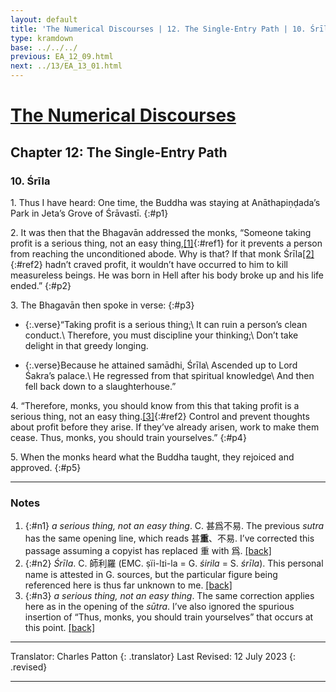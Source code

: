 ```yaml
---
layout: default
title: 'The Numerical Discourses | 12. The Single-Entry Path | 10. Śrīla'
type: kramdown
base: ../../../
previous: EA_12_09.html
next: ../13/EA_13_01.html
---
```


# [The Numerical Discourses](../index.html)
## Chapter 12: The Single-Entry Path
### 10. Śrīla

1\. Thus I have heard: One time, the Buddha was staying at Anāthapiṇḍada’s Park in Jeta’s Grove of Śrāvastī.
{:#p1}

2\. It was then that the Bhagavān addressed the monks, “Someone taking profit is a serious thing, not an easy thing,[\[1\]](#n1){:#ref1} for it prevents a person from reaching the unconditioned abode. Why is that? If that monk Śrīla[\[2\]](#n2){:#ref2} hadn’t craved profit, it wouldn’t have occurred to him to kill measureless beings. He was born in Hell after his body broke up and his life ended.”
{:#p2}

3\. The Bhagavān then spoke in verse:
{:#p3}

* {:.verse}“Taking profit is a serious thing;\\
It can ruin a person’s clean conduct.\\
Therefore, you must discipline your thinking;\\
Don’t take delight in that greedy longing.

* {:.verse}Because he attained samādhi, Śrīla\\
Ascended up to Lord Śakra’s palace.\\
He regressed from that spiritual knowledge\\
And then fell back down to a slaughterhouse.”

4\. “Therefore, monks, you should know from this that taking profit is a serious thing, not an easy thing.[\[3\]](#n3){:#ref2} Control and prevent thoughts about profit before they arise. If they’ve already arisen, work to make them cease. Thus, monks, you should train yourselves.”
{:#p4}

5\. When the monks heard what the Buddha taught, they rejoiced and approved.
{:#p5}

---

### Notes

1. {:#n1} <em>a serious thing, not an easy thing</em>. C. 甚爲不易. The previous <em>sutra</em> has the same opening line, which reads 甚<strong>重</strong>、不易. I’ve corrected this passage assuming a copyist has replaced 重 with 爲. [\[back\]](#ref1)
2. {:#n2} <em>Śrīla</em>. C. 師利羅 (EMC. ṣïi-lɪi-la = G. <em>śirila</em> = S. <em>śrīla</em>). This personal name is attested in G. sources, but the particular figure being referenced here is thus far unknown to me. [\[back\]](#ref2)
3. {:#n3} <em>a serious thing, not an easy thing</em>. The same correction applies here as in the opening of the <em>sūtra</em>. I’ve also ignored the spurious insertion of “Thus, monks, you should train yourselves” that occurs at this point. [\[back\]](#ref3)

---

Translator: Charles Patton
{: .translator}
Last Revised: 12 July 2023
{: .revised}

---